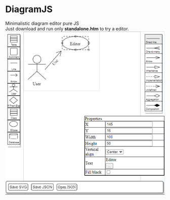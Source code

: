 # DiagramJS
Minimalistic diagram editor pure JS <br>
Just download and run only **standalone.htm** to try a editor.
<img src="./general_view.png" />
